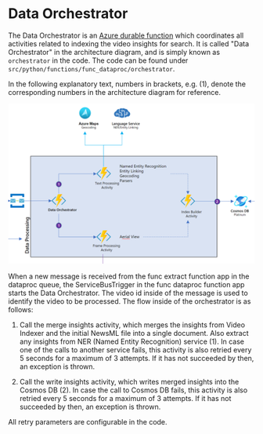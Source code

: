 # Data Orchestrator

The Data Orchestrator is an [Azure durable function](https://docs.microsoft.com/en-us/azure/azure-functions/durable/durable-functions-overview?tabs=python) which coordinates all activities related to indexing the video insights for search. It is called "Data Orchestrator" in the architecture diagram, and is simply known as `orchestrator` in the code. The code can be found under `src/python/functions/func_dataproc/orchestrator`.

In the following explanatory text, numbers in brackets, e.g. (1), denote the corresponding numbers in the architecture diagram for reference.

![Func Dataproc Architecture](img/architecture_data.png)

When a new message is received from the func extract function app in the dataproc queue, the ServiceBusTrigger in the func dataproc function app starts the Data Orchestrator. The video id inside of the message is used to identify the video to be processed. The flow inside of the orchestrator is as follows:

1. Call the merge insights activity, which merges the insights from Video Indexer and the initial NewsML file into a single document. Also extract any insights from NER (Named Entity Recognition) service (1). In case one of the calls to another service fails, this activity is also retried every 5 seconds for a maximum of 3 attempts. If it has not succeeded by then, an exception is thrown.

2. Call the write insights activity, which writes merged insights into the Cosmos DB (2). In case the call to Cosmos DB fails, this activity is also retried every 5 seconds for a maximum of 3 attempts. If it has not succeeded by then, an exception is thrown.

All retry parameters are configurable in the code.